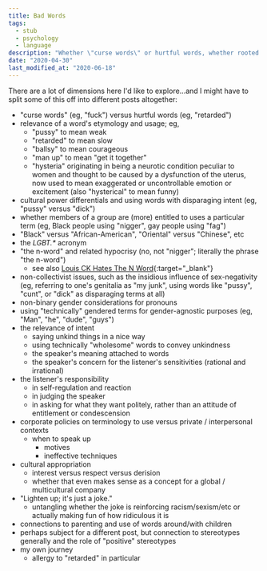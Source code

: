 ```yaml
---
title: Bad Words
tags:
  - stub
  - psychology
  - language
description: "Whether \"curse words\" or hurtful words, whether rooted in sexism, racism, sex-negativity, or anything else, there's a lot to say about how we use language and so-called \"bad words\"."
date: "2020-04-30"
last_modified_at: "2020-06-18"
---
```


There are a lot of dimensions here I'd like to explore...and I might have to split some of this off into different posts altogether:

* "curse words" (eg, "fuck") versus hurtful words (eg, "retarded")
* relevance of a word's etymology and usage; eg,
  * "pussy" to mean weak
  * "retarded" to mean slow
  * "ballsy" to mean courageous
  * "man up" to mean "get it together"
  * "hysteria" originating in being a neurotic condition peculiar to women and thought to be caused by a dysfunction of the uterus, now used to mean exaggerated or uncontrollable emotion or excitement (also "hysterical" to mean funny)
* cultural power differentials and using words with disparaging intent (eg, "pussy" versus "dick")
* whether members of a group are (more) entitled to uses a particular term (eg, Black people using "nigger", gay people using "fag")
* "Black" versus "African-American", "Oriental" versus "Chinese", etc
* the _LGBT.*_ acronym
* "the n-word" and related hypocrisy (no, not "nigger"; literally the phrase "the n-word")
  * see also [Louis CK Hates The N Word](https://www.youtube.com/watch?v=cRkUIKozxKI){:target="&lowbar;blank"}
* non-collectivist issues, such as the insidious influence of sex-negativity (eg, referring to one's genitalia as "my junk", using words like "pussy", "cunt", or "dick" as disparaging terms at all)
* non-binary gender considerations for pronouns
* using "technically" gendered terms for gender-agnostic purposes (eg, "Man", "he", "dude", "guys")
* the relevance of intent
  * saying unkind things in a nice way
  * using technically "wholesome" words to convey unkindness
  * the speaker's meaning attached to words
  * the speaker's concern for the listener's sensitivities (rational and irrational)
* the listener's responsibility
  * in self-regulation and reaction
  * in judging the speaker
  * in asking for what they want politely, rather than an attitude of entitlement or condescension
* corporate policies on terminology to use versus private / interpersonal contexts
  * when to speak up
    * motives
    * ineffective techniques
* cultural appropriation
  * interest versus respect versus derision
  * whether that even makes sense as a concept for a global / multicultural company
* "Lighten up; it's just a joke."
  * untangling whether the joke is reinforcing racism/sexism/etc or actually making fun of how ridiculous it is
* connections to parenting and use of words around/with children
* perhaps subject for a different post, but connection to stereotypes generally and the role of "positive" stereotypes
* my own journey
  * allergy to "retarded" in particular
